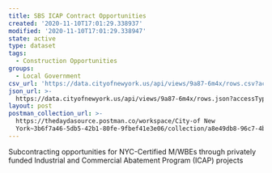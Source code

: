 ```yaml
---
title: SBS ICAP Contract Opportunities
created: '2020-11-10T17:01:29.338937'
modified: '2020-11-10T17:01:29.338947'
state: active
type: dataset
tags:
  - Construction Opportunities
groups:
  - Local Government
csv_url: 'https://data.cityofnewyork.us/api/views/9a87-6m4x/rows.csv?accessType=DOWNLOAD'
json_url: >-
  https://data.cityofnewyork.us/api/views/9a87-6m4x/rows.json?accessType=DOWNLOAD
layout: post
postman_collection_url: >-
  https://thedaydasource.postman.co/workspace/City-of New
  York~3b6f7a46-5db5-42b1-80fe-9fbef41e3e06/collection/a8e49db8-96c7-4ba2-8593-76ea81930aad
---
```

Subcontracting opportunities for NYC-Certified M/WBEs through privately funded Industrial and Commercial Abatement Program (ICAP) projects
